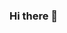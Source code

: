 ### Hi there 👋

<!--
**nastya24datsenka/nastya24datsenka** is a ✨ _special_ ✨ repository because its `README.md` (this file) appears on your GitHub profile.


## I am a junior software tester engineer

I successfully completed the Epam UpSkill Me and IT-Academy courses in software testing.

## My CV
[CV]()
## Some information about me
### Skills:
 - preparing test documentation (Checklists, Test Cases, Bug Reports, User Stories, Test Results Report, Test Plan, and Test Strategy)
 - passing tests by Checklists and Test Cases
 -  Functional testing,
 -  Regression testing,
 -  Mobile testing (on the real devises (IOS and Android) and emulator (Android Virtual Device)),
 -  Requirements Analysis,
 -  Localization testing,
 -  Compatibility testing,
 -  GUI and Usability testing,
 -  Accessibility testing,
 -  API testing,
 -  Understanding of database principles and work with SQL language,
 -  Knowledge in Software Development Model

### Tools that I used:
 -  JIRA,
 -  TestRail,
 -  Confluence,
 -  SoapUI,
 -  Postman,
 -  MySQL,
 -  AVD,
 -  NVDA Screen Reader

 ### Languages:
* English (Intermediate) and continue to learn it with a tutor,
* Polish (Upper-intermediate)
* Russian (native) languages

## Work Experiance:

  **IMAGURU Project**
  
April 2023- July 2023

**Project decription:** Imaguru is a startup that gives the opportunity to create your own project,
gather a team of like-minded people, and develop innovative ideas

**My responsibilities:**
* Creation of test documentation (Checklists, Bug reports, Test Results Report);
* Functional testing;
* Usability testing;
* Localization testing;
* GIU testing;
* Compatibility testing (On web (Google) and mobile (IOS));
* Retesting fixed bugs

# **My Portfolio**

[Checklists](https://docs.google.com/spreadsheets/d/1wPW5NTBzvhmnbarmfXd3YRKMuGv2rXEn/edit#gid=698128492)

[Test_Cases](https://docs.google.com/spreadsheets/d/1wPW5NTBzvhmnbarmfXd3YRKMuGv2rXEn/edit#gid=1447220712)

[Bug_reports](https://docs.google.com/spreadsheets/d/1wPW5NTBzvhmnbarmfXd3YRKMuGv2rXEn/edit#gid=708937774)

[Postman](https://docs.google.com/document/d/1n6TAvUUIPVreXj1yBq6zEqKzcbhBCc90TW-3MgJZyV0/edit)

[SQL](https://docs.google.com/document/d/11Et2YN2O-O2yUsMc7gynaLoKHN5ga1TcTFGcsjslDac/edit)

## My Linkedln account
[Anastasiya_Datsenka](https://www.linkedin.com/in/anastasiya-datsenka-bb5541259/)
